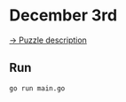 # December 3rd

[→ Puzzle description](https://adventofcode.com/2024/day/3)

## Run
```bash
go run main.go
```